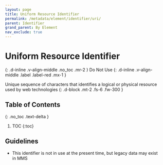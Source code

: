 ```yaml
---
layout: page
title: Uniform Resource Identifier
permalink: /metadata/element/identifier/uri/
parent: Identifier
grand_parent: By Element
nav_exclude: true
---
```


# Uniform Resource Identifier
{: .d-inline .v-align-middle .no_toc .mr-2 }
Do Not Use
{: .d-inline .v-align-middle .label .label-red .mx-1 }

Unique sequence of characters that identifies a logical or physical resource used by web technologies
{: .d-block .mt-2 .fs-6 .fw-300 }

## Table of Contents
{: .no_toc .text-delta }

1. TOC
{:toc}

## Guidelines
- This identifier is not in use at the present time, but legacy data may exist in MMS